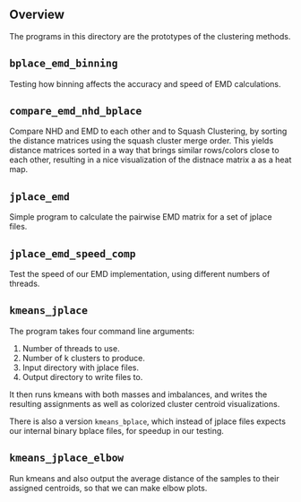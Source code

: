 Overview
-------------------------

The programs in this directory are the prototypes of the clustering methods.

`bplace_emd_binning`
-------------------------

Testing how binning affects the accuracy and speed of EMD calculations.

`compare_emd_nhd_bplace`
-------------------------

Compare NHD and EMD to each other and to Squash Clustering,
by sorting the distance matrices using the squash cluster merge order.
This yields distance matrices sorted in a way that brings similar rows/colors close to each other,
resulting in a nice visualization of the distnace matrix a as a heat map.

`jplace_emd`
-------------------------

Simple program to calculate the pairwise EMD matrix for a set of jplace files.

`jplace_emd_speed_comp`
-------------------------

Test the speed of our EMD implementation, using different numbers of threads.

`kmeans_jplace`
-------------------------

The program takes four command line arguments:

 1. Number of threads to use.
 2. Number of k clusters to produce.
 3. Input directory with jplace files.
 4. Output directory to write files to.

It then runs kmeans with both masses and imbalances,
and writes the resulting assignments as well as colorized cluster centroid
visualizations.

There is also a version `kmeans_bplace`, which instead of jplace files
expects our internal binary bplace files, for speedup in our testing.

`kmeans_jplace_elbow`
-------------------------

Run kmeans and also output the average distance of the samples to their assigned
centroids, so that we can make elbow plots.
